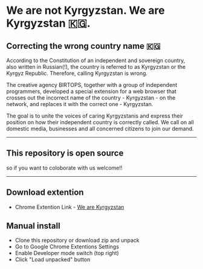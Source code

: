 # We are not Kyrgyzstan. We are Kyrgyzstan 🇰🇬.

## Correcting the wrong country name 🇰🇬

According to the Constitution of an independent and sovereign country, also written in Russian(!), the country is referred to as Kyrgyzstan or the Kyrgyz Republic. Therefore, calling Kyrgyzstan is wrong.

The creative agency BIRTOPS, together with a group of independent programmers, developed a special extension for a web browser that crosses out the incorrect name of the country - Kyrgyzstan - on the network, and replaces it with the correct one - Kyrgyzstan.

The goal is to unite the voices of caring Kyrgyzstanis and express their position on how their independent country is correctly called.
We call on all domestic media, businesses and all concerned citizens to join our demand.

---

## This repository is open source

so if you want to coloborate with us welcome!!

---

## Download extention

- Chrome Extention Link - [We are Kyrgyzstan](https://chrome.google.com/webstore/detail/%D0%BC%D1%8B-%E2%80%93-%D0%BA%D1%8B%D1%80%D0%B3%D1%8B%D0%B7%D1%81%D1%82%D0%B0%D0%BD/gjcihakccbdfpemehmnjjjfjbcfpnben)

## Manual install

- Clone this repository or download zip and unpack
- Go to Google Chrome Extentions Settings
- Enable Developer mode switch (top right)
- Click "Load unpacked" button
